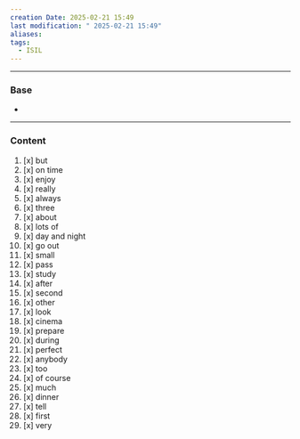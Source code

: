 ```yaml
---
creation Date: 2025-02-21 15:49
last modification: " 2025-02-21 15:49"
aliases: 
tags:
  - ISIL
---
```

___
### Base
- 
___
### Content

1. [x] but
2. [x] on time
3. [x] enjoy
4. [x] really
5. [x] always
6. [x] three
7. [x] about
8. [x] lots of
9. [x] day and night
10. [x] go out
11. [x] small
12. [x] pass
13. [x] study
14. [x] after
15. [x] second
16. [x] other
17. [x] look
18. [x] cinema
19. [x] prepare
20. [x] during
21. [x] perfect
22. [x] anybody
23. [x] too
24. [x] of course
25. [x] much
26. [x] dinner
27. [x] tell
28. [x] first
29. [x] very